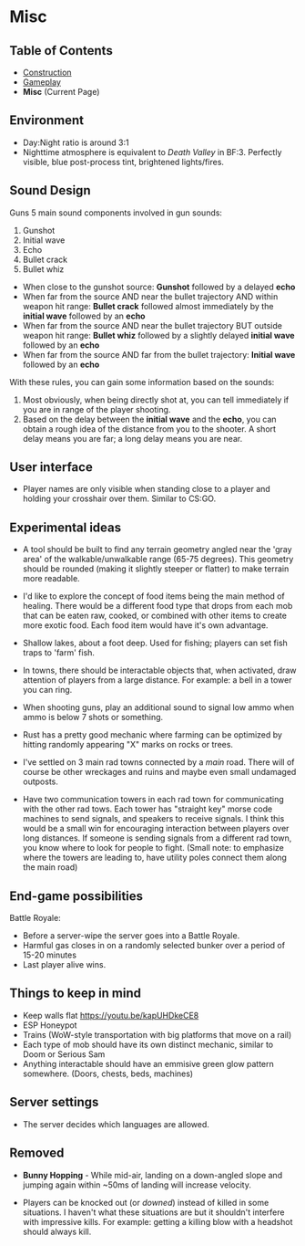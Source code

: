# Misc

## Table of Contents

- [Construction](Construction.md)
- [Gameplay](Gameplay.md)
- **Misc** (Current Page)

## Environment

- Day:Night ratio is around 3:1
- Nighttime atmosphere is equivalent to _Death Valley_ in BF:3. Perfectly visible, blue post-process tint, brightened lights/fires.

## Sound Design

Guns
5 main sound components involved in gun sounds:

1. Gunshot
2. Initial wave
3. Echo
4. Bullet crack
5. Bullet whiz

- When close to the gunshot source: **Gunshot** followed by a delayed **echo**
- When far from the source AND near the bullet trajectory AND within weapon hit range: **Bullet crack** followed almost immediately by the **initial wave** followed by an **echo**
- When far from the source AND near the bullet trajectory BUT outside weapon hit range: **Bullet whiz** followed by a slightly delayed **initial wave** followed by an **echo**
- When far from the source AND far from the bullet trajectory: **Initial wave** followed by an **echo**

With these rules, you can gain some information based on the sounds:

1. Most obviously, when being directly shot at, you can tell immediately if you are in range of the player shooting.
2. Based on the delay between the **initial wave** and the **echo**, you can obtain a rough idea of the distance from you to the shooter. A short delay means you are far; a long delay means you are near.

## User interface

- Player names are only visible when standing close to a player and holding your crosshair over them. Similar to CS:GO.

## Experimental ideas

- A tool should be built to find any terrain geometry angled near the 'gray area' of the walkable/unwalkable range (65-75 degrees). This geometry should be rounded (making it slightly steeper or flatter) to make terrain more readable.

- I'd like to explore the concept of food items being the main method of healing. There would be a different food type that drops from each mob that can be eaten raw, cooked, or combined with other items to create more exotic food. Each food item would have it's own advantage.

- Shallow lakes, about a foot deep. Used for fishing; players can set fish traps to 'farm' fish.

- In towns, there should be interactable objects that, when activated, draw attention of players from a large distance. For example: a bell in a tower you can ring.

- When shooting guns, play an additional sound to signal low ammo when ammo is below 7 shots or something.

- Rust has a pretty good mechanic where farming can be optimized by hitting randomly appearing "X" marks on rocks or trees.

- I've settled on 3 main rad towns connected by a _main_ road. There will of course be other wreckages and ruins and maybe even small undamaged outposts.

- Have two communication towers in each rad town for communicating with the other rad tows. Each tower has "straight key" morse code machines to send signals, and speakers to receive signals. I think this would be a small win for encouraging interaction between players over long distances. If someone is sending signals from a different rad town, you know where to look for people to fight. (Small note: to emphasize where the towers are leading to, have utility poles connect them along the main road)

## End-game possibilities

Battle Royale:

- Before a server-wipe the server goes into a Battle Royale.
- Harmful gas closes in on a randomly selected bunker over a period of 15-20 minutes
- Last player alive wins.

## Things to keep in mind

- Keep walls flat <https://youtu.be/kapUHDkeCE8>
- ESP Honeypot
- Trains (WoW-style transportation with big platforms that move on a rail)
- Each type of mob should have its own distinct mechanic, similar to Doom or Serious Sam
- Anything interactable should have an emmisive green glow pattern somewhere. (Doors, chests, beds, machines)

## Server settings

- The server decides which languages are allowed.

## Removed

- **Bunny Hopping** - While mid-air, landing on a down-angled slope and jumping again within ~50ms of landing will increase velocity.

- Players can be knocked out (or _downed_) instead of killed in some situations. I haven't what these situations are but it shouldn't interfere with impressive kills. For example: getting a killing blow with a headshot should always kill.

